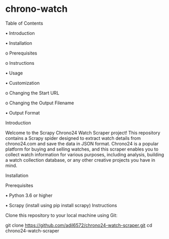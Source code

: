# chrono-watch
Table of Contents

•	Introduction

•	Installation

  o	Prerequisites
  
  o	Instructions
  
•	Usage

•	Customization

  o	Changing the Start URL
  
  o	Changing the Output Filename
  
•	Output Format

Introduction

Welcome to the Scrapy Chrono24 Watch Scraper project! This repository contains a Scrapy spider designed to extract watch details from chrono24.com and save the data in JSON format. Chrono24 is a popular platform for buying and selling watches, and this scraper enables you to collect watch information for various purposes, including analysis, building a watch collection database, or any other creative projects you have in mind.

Installation

Prerequisites

•	Python 3.6 or higher

•	Scrapy (install using pip install scrapy)
Instructions

Clone this repository to your local machine using Git:

git clone https://github.com/adil6572/chrono24-watch-scraper.git
cd chrono24-watch-scraper


